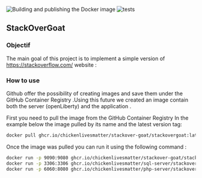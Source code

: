![Building and publishing the Docker image](https://github.com/AMTeam-Heig/Project_01/workflows/Building%20and%20publishing%20the%20Docker%20image/badge.svg) ![tests](https://github.com/AMTeam-Heig/Project_01/workflows/tests/badge.svg)
## StackOverGoat 
### Objectif
The main goal of this project is to implement a simple version of https://stackoverflow.com/ website :
### How to use 

Github offer the possibility of creating images and save them under the GitHub Container Registry .Using this future we created an image contain both the server (openLiberty) and the application .

First you need to pull the image from the GitHub Container Registry
In the example below the image pulled by its name and the latest version tag:

```bash
docker pull ghcr.io/chickenlivesmatter/stackover-goat/stackovergoat:latest
```
 Once the image was pulled you can run it using the following command :
 
 ```bash
 docker run -p 9090:9080 ghcr.io/chickenlivesmatter/stackover-goat/stackovergoat
 docker run -p 3306:3306 ghcr.io/chickenlivesmatter/sql-server/stackovergoat:latest
 docker run -p 6060:8080 ghcr.io/chickenlivesmatter/php-server/stackovergoat:latest
 ```

